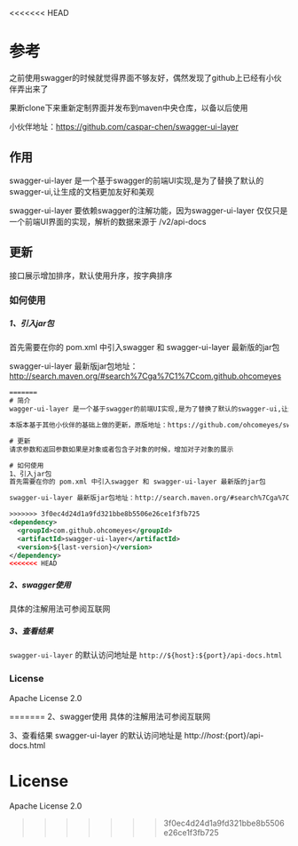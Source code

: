<<<<<<< HEAD
# 参考

之前使用swagger的时候就觉得界面不够友好，偶然发现了github上已经有小伙伴弄出来了

果断clone下来重新定制界面并发布到maven中央仓库，以备以后使用

小伙伴地址：https://github.com/caspar-chen/swagger-ui-layer

## 作用

swagger-ui-layer 是一个基于swagger的前端UI实现,是为了替换了默认的swagger-ui,让生成的文档更加友好和美观

swagger-ui-layer 要依赖swagger的注解功能，因为swagger-ui-layer 仅仅只是一个前端UI界面的实现，解析的数据来源于 /v2/api-docs

## 更新
接口展示增加排序，默认使用升序，按字典排序

### 如何使用
##### 1、引入jar包

首先需要在你的 pom.xml 中引入swagger 和 swagger-ui-layer 最新版的jar包

swagger-ui-layer 最新版jar包地址：http://search.maven.org/#search%7Cga%7C1%7Ccom.github.ohcomeyes
```xml
=======
# 简介
wagger-ui-layer 是一个基于swagger的前端UI实现,是为了替换了默认的swagger-ui,让生成的文档更加友好和美观  swagger-ui-layer 要依赖swagger的注解功能，因为swagger-ui-layer 仅仅只是一个前端UI界面的实现，解析的数据来源于 /v2/api-docs

本版本基于其他小伙伴的基础上做的更新，原版地址：https://github.com/ohcomeyes/swagger-ui-layer

# 更新
请求参数和返回参数如果是对象或者包含子对象的时候，增加对子对象的展示

# 如何使用
1、引入jar包
首先需要在你的 pom.xml 中引入swagger 和 swagger-ui-layer 最新版的jar包

swagger-ui-layer 最新版jar包地址：http://search.maven.org/#search%7Cga%7C1%7Ccom.github.ohcomeyes

>>>>>>> 3f0ec4d24d1a9fd321bbe8b5506e26ce1f3fb725
<dependency>
  <groupId>com.github.ohcomeyes</groupId>
  <artifactId>swagger-ui-layer</artifactId>
  <version>${last-version}</version>
</dependency>
<<<<<<< HEAD
```

##### 2、swagger使用

具体的注解用法可参阅互联网

##### 3、查看结果
`swagger-ui-layer` 的默认访问地址是 `http://${host}:${port}/api-docs.html`

### License
Apache License 2.0

=======
2、swagger使用
具体的注解用法可参阅互联网

3、查看结果
swagger-ui-layer 的默认访问地址是 http://${host}:${port}/api-docs.html

# License
Apache License 2.0
>>>>>>> 3f0ec4d24d1a9fd321bbe8b5506e26ce1f3fb725
